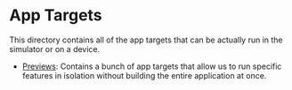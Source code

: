 
# App Targets

This directory contains all of the app targets that can be actually run in the simulator or on a device. 

* [Previews](Previews): Contains a bunch of app targets that allow us to run specific features in isolation without building the entire application at once. 
